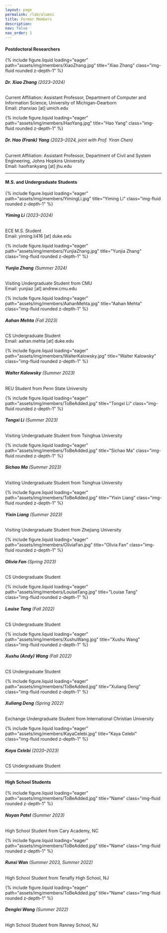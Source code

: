 ```yaml
---
layout: page
permalink: /lab/alumni
title: Former Members
description:
nav: false
nav_order: 1
---
```


#### **Postdoctoral Researchers**

<div class="row">
    <div class="col-sm-2">
        {% include figure.liquid loading="eager" path="assets/img/members/XiaoZhang.jpg" title="Xiao Zhang" class="img-fluid rounded z-depth-1" %}
    </div>
    <div class="col-sm-10">
        <h6><strong>Dr. Xiao Zhang</strong> (2023&ndash;2024)</h6>
        <p>
            Current Affiliation: Assistant Professor, Department of Computer and Information Science, University of Michigan&ndash;Dearborn<br>
            Email: zhanxiao [at] umich.edu
        </p>
    </div>
</div>

<div class="row">
    <div class="col-sm-2">
        {% include figure.liquid loading="eager" path="assets/img/members/HaoYang.jpg" title="Hao Yang" class="img-fluid rounded z-depth-1" %}
    </div>
    <div class="col-sm-10">
        <h6><strong>Dr. Hao (Frank) Yang</strong> (2023&ndash;2024, joint with Prof. Yiran Chen)</h6>
        <p>
            Current Affiliation: Assistant Professor, Department of Civil and System Engineering, Johns Hopkins University<br>
            Email: haofrankyang [at] jhu.edu
        </p>
    </div>
</div>

---

#### **M.S. and Undergraduate Students**

<div class="row">
    <div class="col-sm-2">
        {% include figure.liquid loading="eager" path="assets/img/members/YimingLi.jpg" title="Yiming Li" class="img-fluid rounded z-depth-1" %}
    </div>
    <div class="col-sm-10">
        <h6><strong>Yiming Li</strong> (2023&ndash;2024)</h6>
        <p>
            ECE M.S. Student<br>
            Email: yiming.li416 [at] duke.edu
        </p>
    </div>
</div>

<div class="row">
    <div class="col-sm-2">
        {% include figure.liquid loading="eager" path="assets/img/members/YunjiaZhang.jpg" title="Yunjia Zhang" class="img-fluid rounded z-depth-1" %}
    </div>
    <div class="col-sm-10">
        <h6><strong>Yunjia Zhang</strong> (Summer 2024)</h6>
        <p>
            Visiting Undergraduate Student from CMU<br>
            Email: yunjiaz [at] andrew.cmu.edu
        </p>
    </div>
</div>

<div class="row">
    <div class="col-sm-2">
        {% include figure.liquid loading="eager" path="assets/img/members/AahanMehta.jpg" title="Aahan Mehta" class="img-fluid rounded z-depth-1" %}
    </div>
    <div class="col-sm-10">
        <h6><strong>Aahan Mehta</strong> (Fall 2023)</h6>
        <p>
            CS Undergraduate Student<br>
            Email: aahan.mehta [at] duke.edu
        </p>
    </div>
</div>

<div class="row">
    <div class="col-sm-2">
        {% include figure.liquid loading="eager" path="assets/img/members/WalterKalowsky.jpg" title="Walter Kalowsky" class="img-fluid rounded z-depth-1" %}
    </div>
    <div class="col-sm-10">
        <h6><strong>Walter Kalowsky</strong> (Summer 2023)</h6>
        <p>
            REU Student from Penn State University<br>
        </p>
    </div>
</div>

<div class="row">
    <div class="col-sm-2">
        {% include figure.liquid loading="eager" path="assets/img/members/ToBeAdded.jpg" title="Tongxi Li" class="img-fluid rounded z-depth-1" %}
    </div>
    <div class="col-sm-10">
        <h6><strong>Tongxi Li</strong> (Summer 2023)</h6>
        <p>
            Visiting Undergraduate Student from Tsinghua University<br>
        </p>
    </div>
</div>

<div class="row">
    <div class="col-sm-2">
        {% include figure.liquid loading="eager" path="assets/img/members/ToBeAdded.jpg" title="Sichao Ma" class="img-fluid rounded z-depth-1" %}
    </div>
    <div class="col-sm-10">
        <h6><strong>Sichao Ma</strong> (Summer 2023)</h6>
        <p>
            Visiting Undergraduate Student from Tsinghua University<br>
        </p>
    </div>
</div>

<div class="row">
    <div class="col-sm-2">
        {% include figure.liquid loading="eager" path="assets/img/members/ToBeAdded.jpg" title="Yixin Liang" class="img-fluid rounded z-depth-1" %}
    </div>
    <div class="col-sm-10">
        <h6><strong>Yixin Liang</strong> (Summer 2023)</h6>
        <p>
            Visiting Undergraduate Student from Zhejiang University<br>
        </p>
    </div>
</div>

<div class="row">
    <div class="col-sm-2">
        {% include figure.liquid loading="eager" path="assets/img/members/OliviaFan.jpg" title="Olivia Fan" class="img-fluid rounded z-depth-1" %}
    </div>
    <div class="col-sm-10">
        <h6><strong>Olivia Fan</strong> (Spring 2023)</h6>
        <p>
            CS Undergraduate Student<br>
        </p>
    </div>
</div>

<div class="row">
    <div class="col-sm-2">
        {% include figure.liquid loading="eager" path="assets/img/members/LouiseTang.jpg" title="Louise Tang" class="img-fluid rounded z-depth-1" %}
    </div>
    <div class="col-sm-10">
        <h6><strong>Louise Tang</strong> (Fall 2022)</h6>
        <p>
            CS Undergraduate Student<br>
        </p>
    </div>
</div>

<div class="row">
    <div class="col-sm-2">
        {% include figure.liquid loading="eager" path="assets/img/members/XushuWang.jpg" title="Xushu Wang" class="img-fluid rounded z-depth-1" %}
    </div>
    <div class="col-sm-10">
        <h6><strong>Xushu (Andy) Wang</strong> (Fall 2022)</h6>
        <p>
            CS Undergraduate Student<br>
        </p>
    </div>
</div>

<div class="row">
    <div class="col-sm-2">
        {% include figure.liquid loading="eager" path="assets/img/members/ToBeAdded.jpg" title="Xuliang Deng" class="img-fluid rounded z-depth-1" %}
    </div>
    <div class="col-sm-10">
        <h6><strong>Xuliang Deng</strong> (Spring 2022)</h6>
        <p>
            Exchange Undergraduate Student from International Christian University<br>
        </p>
    </div>
</div>

<div class="row">
    <div class="col-sm-2">
        {% include figure.liquid loading="eager" path="assets/img/members/KayaCelebi.jpg" title="Kaya Celebi" class="img-fluid rounded z-depth-1" %}
    </div>
    <div class="col-sm-10">
        <h6><strong>Kaya Celebi</strong> (2020&ndash;2023)</h6>
        <p>
            CS Undergraduate Student<br>
        </p>
    </div>
</div>

---

#### **High School Students**

<div class="row">
    <div class="col-sm-2">
        {% include figure.liquid loading="eager" path="assets/img/members/ToBeAdded.jpg" title="Name" class="img-fluid rounded z-depth-1" %}
    </div>
    <div class="col-sm-10">
        <h6><strong>Nayan Patel</strong> (Summer 2023)</h6>
        <p>
            High School Student from Cary Academy, NC<br>
        </p>
    </div>
</div>

<div class="row">
    <div class="col-sm-2">
        {% include figure.liquid loading="eager" path="assets/img/members/ToBeAdded.jpg" title="Name" class="img-fluid rounded z-depth-1" %}
    </div>
    <div class="col-sm-10">
        <h6><strong>Runxi Wan</strong> (Summer 2023, Summer 2022)</h6>
        <p>
            High School Student from Tenafly High School, NJ<br>
        </p>
    </div>
</div>

<div class="row">
    <div class="col-sm-2">
        {% include figure.liquid loading="eager" path="assets/img/members/ToBeAdded.jpg" title="Name" class="img-fluid rounded z-depth-1" %}
    </div>
    <div class="col-sm-10">
        <h6><strong>Denglei Wang</strong> (Summer 2022)</h6>
        <p>
            High School Student from Ranney School, NJ<br>
        </p>
    </div>
</div>
